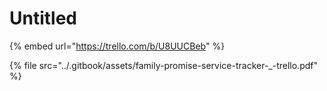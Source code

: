 # Untitled

{% embed url="https://trello.com/b/U8UUCBeb" %}



{% file src="../.gitbook/assets/family-promise-service-tracker-\_-trello.pdf" %}



